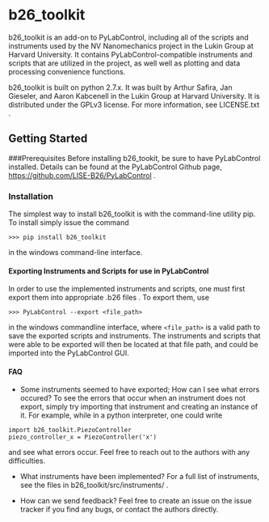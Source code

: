 # b26_toolkit
b26_toolkit is an add-on to PyLabControl, including all of the scripts 
and instruments used by the NV Nanomechanics project in the Lukin Group 
at Harvard University. It contains PyLabControl-compatible instruments 
and scripts that are utilized in the project, as well well as plotting
and data processing convenience functions.

b26_toolkit is built on python 2.7.x. It was built by Arthur Safira, 
Jan Gieseler, and Aaron Kabcenell in the Lukin Group at Harvard University. 
It is distributed under the GPLv3 license. For more information, see LICENSE.txt .


## Getting Started
###Prerequisites
Before installing b26_tookit, be sure to have PyLabControl installed. 
Details can be found at the PyLabControl Github page,  https://github.com/LISE-B26/PyLabControl .

### Installation
The simplest way to install b26_toolkit is with the command-line utility pip. To install simply issue the command

```>>> pip install b26_toolkit```

in the windows command-line interface.

#### Exporting Instruments and Scripts for use in PyLabControl
In order to use the implemented instruments and scripts, one must first export them into appropriate .b26 files . To export them, use

``` >>> PyLabControl --export <file_path> ```

in the windows commandline interface, where `<file_path>` is a valid path to save the exported scripts and instruments.
The instruments and scripts that were able to be exported will then be located at that file path, and could be imported into the PyLabControl GUI.


#### FAQ
+ Some instruments seemed to have exported; How can I see what errors occured?
To see the errors that occur when an instrument does not export, simply try importing that instrument and creating an instance of it.
For example, while in a python interpreter, one could write

```
import b26_toolkit.PiezoController
piezo_controller_x = PiezoController('x')
```

and see what errors occur. Feel free to reach out to the authors with any difficulties.

+ What instruments have been implemented?
For a full list of instruments, see the files in b26_toolkit/src/instruments/ .

+ How can we send feedback?
Feel free to create an issue on the issue tracker if you find any bugs, or contact the authors directly.
